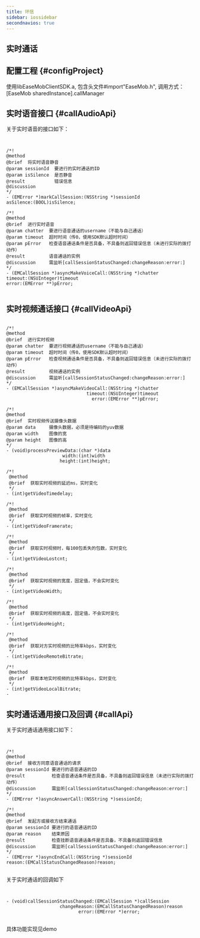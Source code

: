 ```yaml
---
title: 环信
sidebar: iossidebar
secondnavios: true
---
```


## 实时通话


## 配置工程 {#configProject}

使用libEaseMobClientSDK.a, 包含头文件#import"EaseMob.h", 
调用方式：[EaseMob sharedInstance].callManager


## 实时语音接口 {#callAudioApi}

关于实时语音的接口如下：

<pre class="hll"><code class="language-objective_c">	

/*!
@method
@brief  将实时语音静音
@param sessionId  要进行的实时通话的ID
@param isSilence  是否静音
@result           错误信息
@discussion
*/
- (EMError *)markCallSession:(NSString *)sessionId
asSilence:(BOOL)isSilence;

/*!
@method
@brief  进行实时语音
@param chatter  要进行语音通话的username（不能与自己通话）
@param timeout  超时时间（传0，使用SDK默认超时时间）
@param pError   检查语音通话条件是否具备，不具备则返回错误信息（未进行实际的拨打动作）
@result         语音通话的实例
@discussion     需监听[callSessionStatusChanged:changeReason:error:]
*/
- (EMCallSession *)asyncMakeVoiceCall:(NSString *)chatter
timeout:(NSUInteger)timeout
error:(EMError **)pError;

</code></pre>

## 实时视频通话接口 {#callVideoApi}

<pre class="hll"><code class="language-objective_c">
/*!
@method
@brief  进行实时视频
@param chatter  要进行视频通话的username（不能与自己通话）
@param timeout  超时时间（传0，使用SDK默认超时时间）
@param pError   检查视频通话条件是否具备，不具备则返回错误信息（未进行实际的拨打动作）
@result         视频通话的实例
@discussion     需监听[callSessionStatusChanged:changeReason:error:]
*/
- (EMCallSession *)asyncMakeVideoCall:(NSString *)chatter
                              timeout:(NSUInteger)timeout
                                error:(EMError **)pError;

/*!
@method
@brief  实时视频传送摄像头数据
@param data     摄像头数据，必须是待编码的yuv数据
@param width    图像的宽
@param height   图像的高
*/
- (void)processPreviewData:(char *)data
                     width:(int)width
                    height:(int)height;
                    
/*!
 @method
 @brief  获取实时视频的延迟ms，实时变化
 */
- (int)getVideoTimedelay;

/*!
 @method
 @brief  获取实时视频的帧率，实时变化
 */
- (int)getVideoFramerate;

/*!
 @method
 @brief  获取实时视频时，每100包丢失的包数，实时变化
 */
- (int)getVideoLostcnt;

/*!
 @method
 @brief  获取实时视频的宽度，固定值，不会实时变化
 */
- (int)getVideoWidth;

/*!
 @method
 @brief  获取实时视频的高度，固定值，不会实时变化
 */
- (int)getVideoHeight;

/*!
 @method
 @brief  获取对方实时视频的比特率kbps，实时变化
 */
- (int)getVideoRemoteBitrate;

/*!
 @method
 @brief  获取本地实时视频的比特率kbps，实时变化
 */
- (int)getVideoLocalBitrate;
- 
</code></pre>

## 实时通话通用接口及回调 {#callApi}

关于实时通话通用接口如下：

<pre class="hll"><code class="language-objective_c">	

/*!
@method
@brief  接收方同意语音通话的请求
@param sessionId 要进行的语音通话的ID
@result          检查语音通话条件是否具备，不具备则返回错误信息（未进行实际的拨打动作）
@discussion      需监听[callSessionStatusChanged:changeReason:error:]
*/
- (EMError *)asyncAnswerCall:(NSString *)sessionId;

/*!
@method
@brief  发起方或接收方结束通话
@param sessionId 要进行的语音通话的ID
@param reason    结束原因
@result          检查挂断语音通话条件是否具备，不具备则返回错误信息
@discussion      需监听[callSessionStatusChanged:changeReason:error:]
*/
- (EMError *)asyncEndCall:(NSString *)sessionId
reason:(EMCallStatusChangedReason)reason;

</code></pre>


关于实时通话的回调如下

<pre class="hll"><code class="language-objective_c">	

- (void)callSessionStatusChanged:(EMCallSession *)callSession
                    changeReason:(EMCallStatusChangedReason)reason
                           error:(EMError *)error;

</code></pre>

具体功能实现见demo